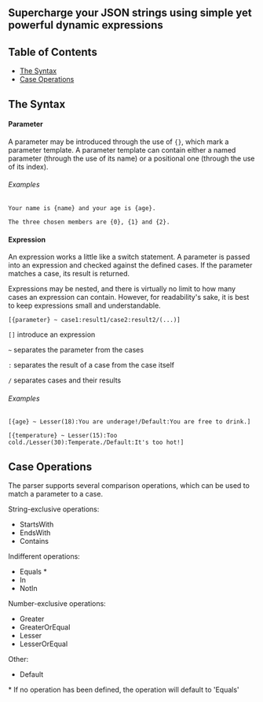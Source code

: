 ## Supercharge your JSON strings using simple yet powerful dynamic expressions

## Table of Contents

- [The Syntax](#the-syntax)
- [Case Operations](#case-operations)

## The Syntax 

#### Parameter

A parameter may be introduced through the use of `{}`, which mark a parameter template. A parameter template can contain either a named parameter (through the use of its name) or a positional one (through the use of its index).

###### Examples

`Your name is {name} and your age is {age}.`

`The three chosen members are {0}, {1} and {2}.`

#### Expression

An expression works a little like a switch statement. A parameter is passed into an expression and checked against the defined cases. If the parameter matches a case, its result is returned.

Expressions may be nested, and there is virtually no limit to how many cases an expression can contain. However, for readability's sake, it is best to keep expressions small and understandable.

`[{parameter} ~ case1:result1/case2:result2/(...)]`

`[]` introduce an expression

`~` separates the parameter from the cases

`:` separates the result of a case from the case itself

`/` separates cases and their results

###### Examples

`[{age} ~ Lesser(18):You are underage!/Default:You are free to drink.]`

`[{temperature} ~ Lesser(15):Too cold./Lesser(30):Temperate./Default:It's too hot!]`

## Case Operations

The parser supports several comparison operations, which can be used to match a parameter to a case.

String-exclusive operations:

- StartsWith
- EndsWith
- Contains

Indifferent operations:

- Equals *
- In
- NotIn

Number-exclusive operations:

- Greater
- GreaterOrEqual
- Lesser
- LesserOrEqual

Other:

- Default

\* If no operation has been defined, the operation will default to 'Equals'
